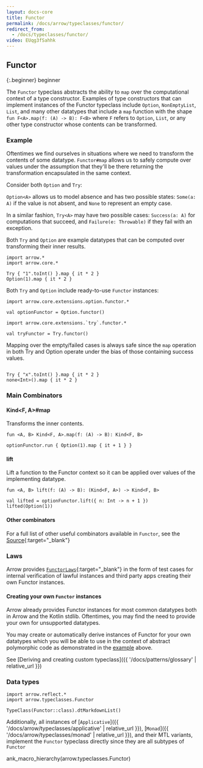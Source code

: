 ```yaml
---
layout: docs-core
title: Functor
permalink: /docs/arrow/typeclasses/functor/
redirect_from:
  - /docs/typeclasses/functor/
video: EUqg3fSahhk
---
```


## Functor

{:.beginner}
beginner

The `Functor` typeclass abstracts the ability to `map` over the computational context of a type constructor.
Examples of type constructors that can implement instances of the Functor typeclass include `Option`, `NonEmptyList`,
`List`, and many other datatypes that include a `map` function with the shape `fun F<A>.map(f: (A) -> B): F<B>` where `F`
refers to `Option`, `List`, or any other type constructor whose contents can be transformed.

### Example

Oftentimes we find ourselves in situations where we need to transform the contents of some datatype. `Functor#map` allows
us to safely compute over values under the assumption that they'll be there returning the transformation encapsulated in the same context.

Consider both `Option` and `Try`:

`Option<A>` allows us to model absence and has two possible states: `Some(a: A)` if the value is not absent, and `None` to represent an empty case.

In a similar fashion, `Try<A>` may have two possible cases: `Success(a: A)` for computations that succeed, and `Failure(e: Throwable)` if they fail with an exception.

Both `Try` and `Option` are example datatypes that can be computed over transforming their inner results.

```kotlin:ank
import arrow.*
import arrow.core.*

Try { "1".toInt() }.map { it * 2 }
Option(1).map { it * 2 }
```

Both `Try` and `Option` include ready-to-use `Functor` instances:

```kotlin:ank
import arrow.core.extensions.option.functor.*

val optionFunctor = Option.functor()
```

```kotlin:ank
import arrow.core.extensions.`try`.functor.*

val tryFunctor = Try.functor()
```

Mapping over the empty/failed cases is always safe since the `map` operation in both Try and Option operate under the bias of those containing success values.

```kotlin:ank

Try { "x".toInt() }.map { it * 2 }
none<Int>().map { it * 2 }
```

### Main Combinators

#### Kind<F, A>#map

Transforms the inner contents.

`fun <A, B> Kind<F, A>.map(f: (A) -> B): Kind<F, B>`

```kotlin:ank
optionFunctor.run { Option(1).map { it + 1 } }
```

#### lift

Lift a function to the Functor context so it can be applied over values of the implementing datatype.

`fun <A, B> lift(f: (A) -> B): (Kind<F, A>) -> Kind<F, B>`

```kotlin:ank
val lifted = optionFunctor.lift({ n: Int -> n + 1 })
lifted(Option(1))
```

#### Other combinators

For a full list of other useful combinators available in `Functor`, see the [Source][functor_source]{:target="_blank"}

### Laws

Arrow provides [`FunctorLaws`][functor_laws_source]{:target="_blank"} in the form of test cases for internal verification of lawful instances and third party apps creating their own Functor instances.

#### Creating your own `Functor` instances

Arrow already provides Functor instances for most common datatypes both in Arrow and the Kotlin stdlib.
Oftentimes, you may find the need to provide your own for unsupported datatypes.

You may create or automatically derive instances of Functor for your own datatypes which you will be able to use in the context of abstract polymorphic code
as demonstrated in the [example](#example) above.

See [Deriving and creating custom typeclass]({{ '/docs/patterns/glossary' | relative_url }})

### Data types

```kotlin:ank:replace
import arrow.reflect.*
import arrow.typeclasses.Functor

TypeClass(Functor::class).dtMarkdownList()
```

Additionally, all instances of [`Applicative`]({{ '/docs/arrow/typeclasses/applicative' | relative_url }}), [`Monad`]({{ '/docs/arrow/typeclasses/monad' | relative_url }}), and their MTL variants, implement the `Functor` typeclass directly
since they are all subtypes of `Functor`

ank_macro_hierarchy(arrow.typeclasses.Functor)

[functor_source]: https://github.com/arrow-kt/arrow/blob/master/modules/core/arrow-typeclasses/src/main/kotlin/arrow/typeclasses/Functor.kt
[functor_laws_source]: https://github.com/arrow-kt/arrow/blob/master/modules/core/arrow-test/src/main/kotlin/arrow/test/laws/FunctorLaws.kt
